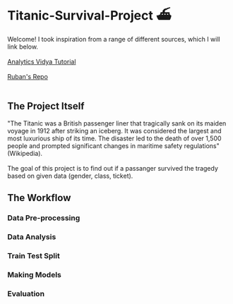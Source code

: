 # Titanic-Survival-Project ⛴️

Welcome! I took inspiration from a range of different sources, which I will link below. <br><br>
[Analytics Vidya Tutorial](https://www.analyticsvidhya.com/blog/2021/07/titanic-survival-prediction-using-machine-learning/) <br><br>
[Ruban's Repo](https://github.com/Ruban2205/titanic-classification)<br><Br>

## The Project Itself
"The Titanic was a British passenger liner that tragically sank on its maiden voyage in 1912 after striking an iceberg. It was considered the largest and most luxurious ship of its time. The disaster led to the death of over 1,500 people and prompted significant changes in maritime safety regulations" (Wikipedia). <br><br>
The goal of this project is to find out if a passanger survived the tragedy based on given data (gender, class, ticket). 



## The Workflow
### Data Pre-processing

### Data Analysis

### Train Test Split

### Making Models

### Evaluation 
